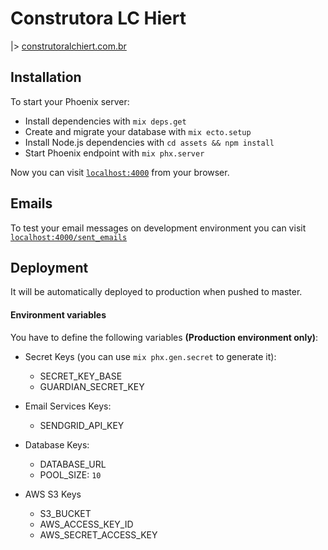 # Construtora LC Hiert

|> [construtoralchiert.com.br](https://construtoralchiert.com.br)

## Installation

To start your Phoenix server:

  * Install dependencies with `mix deps.get`
  * Create and migrate your database with `mix ecto.setup`
  * Install Node.js dependencies with `cd assets && npm install`
  * Start Phoenix endpoint with `mix phx.server`

Now you can visit [`localhost:4000`](http://localhost:4000) from your browser.


## Emails

To test your email messages on development environment you can visit
[`localhost:4000/sent_emails`](http://localhost:4000/sent_emails)


## Deployment

It will be automatically deployed to production when pushed to master.

#### Environment variables

You have to define the following variables **(Production environment only)**:

- Secret Keys (you can use `mix phx.gen.secret` to generate it):
  - SECRET_KEY_BASE
  - GUARDIAN_SECRET_KEY

- Email Services Keys:
  - SENDGRID_API_KEY

- Database Keys:
  - DATABASE_URL
  - POOL_SIZE: `10`

- AWS S3 Keys
  - S3_BUCKET
  - AWS_ACCESS_KEY_ID
  - AWS_SECRET_ACCESS_KEY
